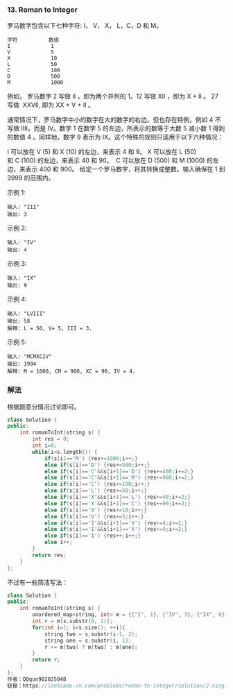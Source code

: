 ### 13. Roman to Integer

罗马数字包含以下七种字符: I， V， X， L，C，D 和 M。
```
字符          数值
I             1
V             5
X             10
L             50
C             100
D             500
M             1000
```
例如， 罗马数字 2 写做 II ，即为两个并列的 1。12 写做 XII ，即为 X + II 。 27 写做  XXVII, 即为 XX + V + II 。

通常情况下，罗马数字中小的数字在大的数字的右边。但也存在特例，例如 4 不写做 IIII，而是 IV。数字 1 在数字 5 的左边，所表示的数等于大数 5 减小数 1 得到的数值 4 。同样地，数字 9 表示为 IX。这个特殊的规则只适用于以下六种情况：

I 可以放在 V (5) 和 X (10) 的左边，来表示 4 和 9。
X 可以放在 L (50) 和 C (100) 的左边，来表示 40 和 90。 
C 可以放在 D (500) 和 M (1000) 的左边，来表示 400 和 900。
给定一个罗马数字，将其转换成整数。输入确保在 1 到 3999 的范围内。

示例 1:
```
输入: "III"
输出: 3
```
示例 2:
```
输入: "IV"
输出: 4
```
示例 3:
```
输入: "IX"
输出: 9
```
示例 4:
```
输入: "LVIII"
输出: 58
解释: L = 50, V= 5, III = 3.
```
示例 5:
```
输入: "MCMXCIV"
输出: 1994
解释: M = 1000, CM = 900, XC = 90, IV = 4.
```

### 解法

根据题意分情况讨论即可。

```cpp
class Solution {
public:
    int romanToInt(string s) {
        int res = 0;
        int i=0;
        while(i<s.length()) {
            if(s[i]=='M') {res+=1000;i++;}
            else if(s[i]=='D') {res+=500;i++;}
            else if(s[i]=='C'&&s[i+1]=='D') {res+=400;i+=2;}
            else if(s[i]=='C'&&s[i+1]=='M') {res+=900;i+=2;}
            else if(s[i]=='C') {res+=100;i++;}
            else if(s[i]=='L') {res+=50;i++;}
            else if(s[i]=='X'&&s[i+1]=='L') {res+=40;i+=2;}
            else if(s[i]=='X'&&s[i+1]=='C') {res+=90;i+=2;}
            else if(s[i]=='X') {res+=10;i++;}
            else if(s[i]=='V') {res+=5;i++;}
            else if(s[i]=='I'&&s[i+1]=='V') {res+=4;i+=2;}
            else if(s[i]=='I'&&s[i+1]=='X') {res+=9;i+=2;}
            else if(s[i]=='I') {res++;i++;}
            else i++;
        }
        return res;
    }
};
```

不过有一些简洁写法：

```cpp
class Solution {
public:
    int romanToInt(string s) {
        unordered_map<string, int> m = {{"I", 1}, {"IV", 3}, {"IX", 8}, {"V", 5}, {"X", 10}, {"XL", 30}, {"XC", 80}, {"L", 50}, {"C", 100}, {"CD", 300}, {"CM", 800}, {"D", 500}, {"M", 1000}};
        int r = m[s.substr(0, 1)];
        for(int i=1; i<s.size(); ++i){
            string two = s.substr(i-1, 2);
            string one = s.substr(i, 1);
            r += m[two] ? m[two] : m[one];
        }
        return r;
    }
};
作者：QQqun902025048
链接：https://leetcode-cn.com/problems/roman-to-integer/solution/2-xing-python-on-by-knifezhu/
```

